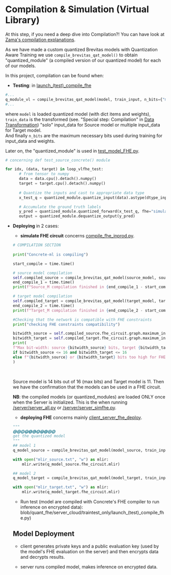# Compilation & Simulation (Virtual Library)

At this step, if you need a deep dive into Compilation?! You can have look at [Zama's compilation explanations](https://docs.zama.ai/concrete-ml/advanced-topics/compilation).<br>

As we have made a custom quantized Brevitas models with Quantization Aware Training we use ```compile_brevitas_qat_model()``` to obtain "quantized_module" (a compiled version of our quantized model) for each of our models.

In this project, compilation can be found when:<br>

- **Testing**: in [launch_(test)_compile_fhe](../server_cloud/traintest_only/launch_(test)_compile_fhe.py) 

```python
#...
q_module_vl = compile_brevitas_qat_model(model, train_input, n_bits={"model_inputs":4, "model_outputs":4})
#...
```
where ```model``` is loaded quantized model (with dict items and weights), ```train_data``` is the transformed (see. "Special step: Compilation" in [Data Transformation](data_explanation.md)) "solo" input_data for Source model or multiple input_data for Target model.<br>
And finally ```n_bits``` are the maximum necessary bits used during training for input_data and weights.

Later on, the "quantized_module" is used in [test_model_FHE.py](../server_cloud/traintest_only/test_model_FHE.py).

```python
# concerning def test_source_concrete() module

for idx, (data, target) in loop_vlfhe_test:
      # from tensor to numpy
      data = data.cpu().detach().numpy()
      target = target.cpu().detach().numpy()
    
      # Quantize the inputs and cast to appropriate data type
      x_test_q = quantized_module.quantize_input(data).astype(dtype_inputs)

      # Accumulate the ground truth labels
      y_pred = quantized_module.quantized_forward(x_test_q, fhe="simulate")
      output = quantized_module.dequantize_output(y_pred)
```

- **Deploying** in 2 cases:

    * **simulate FHE circuit**
    concerns [compile_fhe_inprod.py](../server_cloud/server/compile_fhe_inprod.py).

    ```python
    # COMPILATION SECTION
        
    print("Concrete-ml is compiling")

    start_compile = time.time()

    # source model compilation
    self.compiled_source = compile_brevitas_qat_model(source_model, source_train_input, n_bits={"model_inputs":4, "model_outputs":4})
    end_compile_1 = time.time()
    print(f"Source_M compilation finished in {end_compile_1 - start_compile:.2f} seconds")

    # target model compilation
    self.compiled_target = compile_brevitas_qat_model(target_model, target_train_input, n_bits={"model_inputs":4, "model_outputs":4})
    end_compile_2 = time.time()
    print(f"Target_M compilation finished in {end_compile_2 - start_compile:.2f} seconds")

    #Checking that the network is compatible with FHE constraints
    print("checking FHE constraints compatibility")

    bitwidth_source = self.compiled_source.fhe_circuit.graph.maximum_integer_bit_width()
    bitwidth_target = self.compiled_target.fhe_circuit.graph.maximum_integer_bit_width()
    print(
    f"Max bit-width: source {bitwidth_source} bits, target {bitwidth_target} bits" + " -> Fine in FHE!!"
    if bitwidth_source <= 16 and bitwidth_target <= 16
    else f"{bitwidth_source} or {bitwidth_target} bits too high for FHE computation"
    )
    ```
    <br>

    Source model is 14 bits out of 16 (max bits) and Target model is 11. Then we have the confirmation that the models can be used in a FHE circuit.<br>
    
    **NB**: the compiled models (or quantized_modules) are loaded ONLY once when the Server is initialized. This is the when running [/server/server_all.py](../server_cloud/server/server_all.py) or [/server/server_simfhe.py](../server_cloud/server/server_simfhe.py).<br>


    * **deploying FHE**
    concerns mainly [client_server_fhe_deploy](../server_cloud/client_server_fhe_deploy.py).

    ```python
    """
    🅒🅞🅜🅟🅘🅛🅐🅣🅘🅞🅝
    get the quantized model
    """
    ## model 1
    q_model_source = compile_brevitas_qat_model(model_source, train_input_src, n_bits={"model_inputs":4, "model_outputs":4})

    with open("mlir_source.txt", "w") as mlir:
        mlir.write(q_model_source.fhe_circuit.mlir)

    ## model 2
    q_model_target = compile_brevitas_qat_model(model_target, train_input_trgt, n_bits={"model_inputs":4, "model_outputs":4})

    with open("mlir_target.txt", "w") as mlir:
        mlir.write(q_model_target.fhe_circuit.mlir)
    ```

    
    *   Run test (model are compiled with Concrete's FHE compiler to run inference on encrypted data): blob/quant_fhe/server_cloud/traintest_only/launch_(test)_compile_fhe.py)

    ## Model Deployment

    *   client generates private keys and a public evaluation key (used by the model's FHE evaluation on the server) and then encrypts data and decrypts results.

    *   server runs compiled model, makes inference on encrypted data.
